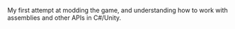 My first attempt at modding the game, and understanding how to work with assemblies and other APIs in C#/Unity.
